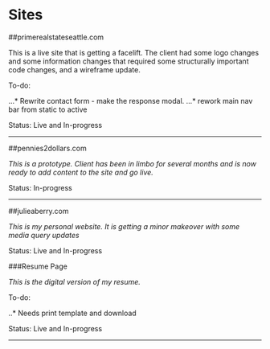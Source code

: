 # Sites

##primerealstateseattle.com

This is a live site that is getting a facelift. The client had some logo changes and some information changes that required some structurally important code changes, and a wireframe update. 

To-do:

...* Rewrite contact form - make the response modal.
...* rework main nav bar from static to active

Status: Live and In-progress

------------------------------------

##pennies2dollars.com

*This is a prototype. Client has been in limbo for several months and is now ready to add content to the site and go live.* 

Status: In-progress

------------------------------------

##julieaberry.com

*This is my personal website. It is getting a minor makeover with some media query updates*

Status: Live and In-progress


###Resume Page

*This is the digital version of my resume.*

To-do: 

..* Needs print template and download

Status: Live and In-progress

-----------------------------------



